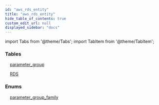 ```yaml
---
id: "aws_rds_entity"
title: "aws_rds_entity"
hide_table_of_contents: true
custom_edit_url: null
displayed_sidebar: "docs"
---
```


import Tabs from '@theme/Tabs';
import TabItem from '@theme/TabItem';

<Tabs>
  <TabItem value="Components" label="Components" default>

### Tables

    [parameter_group](../../aws/tables/aws_rds_entity_parameter_group.ParameterGroup)

    [RDS](../../aws/tables/aws_rds_entity_rds.RDS)

### Enums
    [parameter_group_family](../../aws/enums/aws_rds_entity_parameter_group.ParameterGroupFamily)

</TabItem>
  <TabItem value="Code examples" label="Code examples">

</TabItem>
</Tabs>

